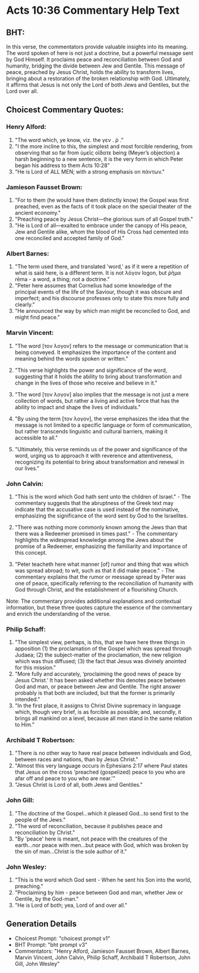 # Acts 10:36 Commentary Help Text

## BHT:
In this verse, the commentators provide valuable insights into its meaning. The word spoken of here is not just a doctrine, but a powerful message sent by God Himself. It proclaims peace and reconciliation between God and humanity, bridging the divide between Jew and Gentile. This message of peace, preached by Jesus Christ, holds the ability to transform lives, bringing about a restoration of the broken relationship with God. Ultimately, it affirms that Jesus is not only the Lord of both Jews and Gentiles, but the Lord over all.

## Choicest Commentary Quotes:
### Henry Alford:
1. "The word which, ye know, viz. the γεν . ῥ ."
2. "I the more incline to this, the simplest and most forcible rendering, from observing that so far from ὑμεῖς οἴδατε being (Meyer’s objection) a harsh beginning to a new sentence, it is the very form in which Peter began his address to them Acts 10:28"
3. "He is Lord of ALL MEN; with a strong emphasis on πάντων."

### Jamieson Fausset Brown:
1. "For to them (he would have them distinctly know) the Gospel was first preached, even as the facts of it took place on the special theater of the ancient economy."
2. "Preaching peace by Jesus Christ—the glorious sum of all Gospel truth."
3. "He is Lord of all—exalted to embrace under the canopy of His peace, Jew and Gentile alike, whom the blood of His Cross had cemented into one reconciled and accepted family of God."

### Albert Barnes:
1. "The term used there, and translated 'word,' as if it were a repetition of what is said here, is a different term. It is not λόγον logon, but ῥῆμα rēma - a word, a thing; not a doctrine."
2. "Peter here assumes that Cornelius had some knowledge of the principal events of the life of the Saviour, though it was obscure and imperfect; and his discourse professes only to state this more fully and clearly."
3. "He announced the way by which man might be reconciled to God, and might find peace."

### Marvin Vincent:
1. "The word [τον λογον] refers to the message or communication that is being conveyed. It emphasizes the importance of the content and meaning behind the words spoken or written."

2. "This verse highlights the power and significance of the word, suggesting that it holds the ability to bring about transformation and change in the lives of those who receive and believe in it."

3. "The word [τον λογον] also implies that the message is not just a mere collection of words, but rather a living and active force that has the ability to impact and shape the lives of individuals."

4. "By using the term [τον λογον], the verse emphasizes the idea that the message is not limited to a specific language or form of communication, but rather transcends linguistic and cultural barriers, making it accessible to all."

5. "Ultimately, this verse reminds us of the power and significance of the word, urging us to approach it with reverence and attentiveness, recognizing its potential to bring about transformation and renewal in our lives."

### John Calvin:
1. "This is the word which God hath sent unto the children of Israel." - The commentary suggests that the abruptness of the Greek text may indicate that the accusative case is used instead of the nominative, emphasizing the significance of the word sent by God to the Israelites.

2. "There was nothing more commonly known among the Jews than that there was a Redeemer promised in times past." - The commentary highlights the widespread knowledge among the Jews about the promise of a Redeemer, emphasizing the familiarity and importance of this concept.

3. "Peter teacheth here what manner [of] rumor and thing that was which was spread abroad; to wit, such as that it did make peace." - The commentary explains that the rumor or message spread by Peter was one of peace, specifically referring to the reconciliation of humanity with God through Christ, and the establishment of a flourishing Church.

Note: The commentary provides additional explanations and contextual information, but these three quotes capture the essence of the commentary and enrich the understanding of the verse.

### Philip Schaff:
1. "The simplest view, perhaps, is this, that we have here three things in apposition (1) the proclamation of the Gospel which was spread through Judaea; (2) the subject-matter of the proclamation, the new religion which was thus diffused; (3) the fact that Jesus was divinely anointed for this mission."
2. "More fully and accurately, ‘proclaiming the good news of peace by Jesus Christ.’ It has been asked whether this denotes peace between God and man, or peace between Jew and Gentile. The right answer probably is that both are included, but that the former is primarily intended."
3. "In the first place, it assigns to Christ Divine supremacy in language which, though very brief, is as forcible as possible; and, secondly, it brings all mankind on a level, because all men stand in the same relation to Him."

### Archibald T Robertson:
1. "There is no other way to have real peace between individuals and God, between races and nations, than by Jesus Christ." 
2. "Almost this very language occurs in Ephesians 2:17 where Paul states that Jesus on the cross 'preached (gospelized) peace to you who are afar off and peace to you who are near.'"
3. "Jesus Christ is Lord of all, both Jews and Gentiles."

### John Gill:
1. "The doctrine of the Gospel...which it pleased God...to send first to the people of the Jews." 
2. "The word of reconciliation, because it publishes peace and reconciliation by Christ."
3. "By 'peace' here is meant, not peace with the creatures of the earth...nor peace with men...but peace with God, which was broken by the sin of man...Christ is the sole author of it."

### John Wesley:
1. "This is the word which God sent - When he sent his Son into the world, preaching." 
2. "Proclaiming by him - peace between God and man, whether Jew or Gentile, by the God-man." 
3. "He is Lord of both; yea, Lord of and over all."


## Generation Details
- Choicest Prompt: "choicest prompt v1"
- BHT Prompt: "bht prompt v3"
- Commentators: "Henry Alford, Jamieson Fausset Brown, Albert Barnes, Marvin Vincent, John Calvin, Philip Schaff, Archibald T Robertson, John Gill, John Wesley"
